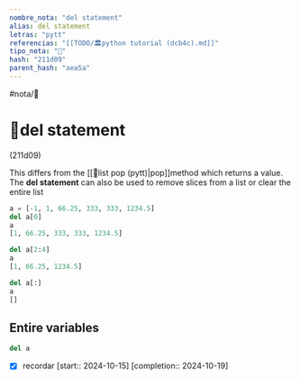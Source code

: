 ```yaml
---
nombre_nota: "del statement"
alias: del statement
letras: "pytt"
referencias: "[[TODO/🏛️python tutorial (dcb4c).md]]"
tipo_nota: "📑"
hash: "211d09"
parent_hash: "aea5a"
---
```


#nota/📑

# 📑del statement
<div class="hash">(211d09)</div>



This differs from the  [[📑list pop (pytt)|pop]]method which returns a value. The  __del statement__ can also be used to remove slices from a list or clear the entire list

```python
a = [-1, 1, 66.25, 333, 333, 1234.5]
del a[0]
a
[1, 66.25, 333, 333, 1234.5]

del a[2:4]
a
[1, 66.25, 1234.5]

del a[:]
a
[]
```


 ##   Entire variables 
 
```python
del a
```




- [x] recordar  [start:: 2024-10-15]  [completion:: 2024-10-19]